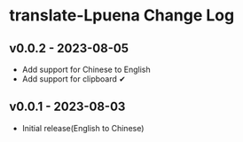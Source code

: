 # translate-Lpuena Change Log

## v0.0.2 - 2023-08-05
- Add support for Chinese to English
- Add support for clipboard  ✔

## v0.0.1 - 2023-08-03
- Initial release(English to Chinese)
